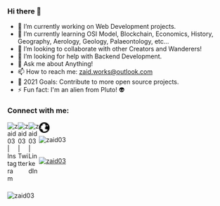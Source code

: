 ### Hi there 👋

- 🔭 I’m currently working on Web Development projects.
- 🌱 I’m currently learning OSI Model, Blockchain, Economics, History, Geography, Aerology, Geology, Palaeontology, etc...
- 👯 I’m looking to collaborate with other Creators and Wanderers!
- 🤔 I’m looking for help with Backend Development.
- 💬 Ask me about Anything!
- 📫 How to reach me: zaid.works@outlook.com
- 🥅 2021 Goals: Contribute to more open source projects.
- ⚡ Fun fact: I'm an alien from Pluto! 👽

### Connect with me:

[<img align="left" alt="zaid03 | Instagram" width="24px" src="https://cdn.jsdelivr.net/npm/simple-icons@v3/icons/instagram.svg" />][instagram]

[<img align="left" alt="zaid03 | Twitter" width="24px" src="https://cdn.jsdelivr.net/npm/simple-icons@v3/icons/twitter.svg" />][twitter]

[<img align="left" alt="zaid03 | LinkedIn" width="24px" src="https://cdn.jsdelivr.net/npm/simple-icons@v3/icons/linkedin.svg" />][linkedin]

[<img align="left" alt="zaid.works" width="24px" src="https://raw.githubusercontent.com/iconic/open-iconic/master/svg/globe.svg" />][website]

[website]: http://zaid.works
[twitter]: https://twitter.com/zaid03_
[instagram]: https://instagram.com/zaid03
[linkedin]: https://linkedin.com/in/zaid03

<br>

<p><img align="left" src="https://github-readme-stats.vercel.app/api/top-langs?username=zaid03&show_icons=true&locale=en&layout=compact" alt="zaid03" /></p>

<br>
<br>

<p align="left"> <a href="https://github.com/ryo-ma/github-profile-trophy"><img src="https://github-profile-trophy.vercel.app/?username=zaid03" alt="zaid03" /></a> </p>

<br>
<br>

<p align="left"> <img src="https://komarev.com/ghpvc/?username=zaid03&label=Profile%20views&color=0e75b6&style=flat" alt="zaid03" /> </p>

<br>
